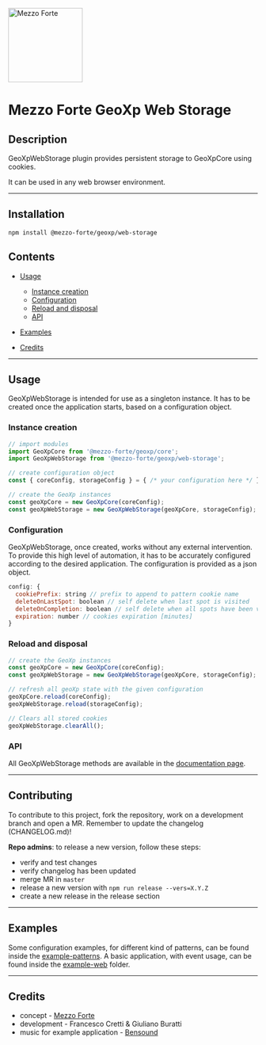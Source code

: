 [<img src="https://mezzoforte.design/img/logo_beige.svg" alt="Mezzo Forte" width="150"/>](https://mezzoforte.design/)

# **Mezzo Forte GeoXp Web Storage**

## **Description**

GeoXpWebStorage plugin provides persistent storage to GeoXpCore using cookies.

It can be used in any web browser environment.

***

## **Installation**
`npm install @mezzo-forte/geoxp/web-storage`

## **Contents**
* [Usage](#usage)
  * [Instance creation](#instance-creation)
  * [Configuration](#configuration)
  * [Reload and disposal](#reload-and-disposal)
  * [API](#api)

* [Examples](#examples)

* [Credits](#credits)

***

## <a name="usage"></a> **Usage**
GeoXpWebStorage is intended for use as a singleton instance. It has to be created once the application starts, based on a configuration object.

### <a name="instance-creation"></a> **Instance creation**
```javascript
// import modules
import GeoXpCore from '@mezzo-forte/geoxp/core';
import GeoXpWebStorage from '@mezzo-forte/geoxp/web-storage';

// create configuration object
const { coreConfig, storageConfig } = { /* your configuration here */ };

// create the GeoXp instances
const geoXpCore = new GeoXpCore(coreConfig);
const geoXpWebStorage = new GeoXpWebStorage(geoXpCore, storageConfig);

```

### <a name="configuration"></a> **Configuration**
GeoXpWebStorage, once created, works without any external intervention. To provide this high level of automation, it has to be accurately configured according to the desired application.
The configuration is provided as a json object.

```javascript
config: {
  cookiePrefix: string // prefix to append to pattern cookie name
  deleteOnLastSpot: boolean // self delete when last spot is visited
  deleteOnCompletion: boolean // self delete when all spots have been visited
  expiration: number // cookies expiration [minutes]
}
```

### <a name="reload-and-disposal"></a> **Reload and disposal**

```javascript
// create the GeoXp instances
const geoXpCore = new GeoXpCore(coreConfig);
const geoXpWebStorage = new GeoXpWebStorage(geoXpCore, storageConfig);

// refresh all geoXp state with the given configuration
geoXpCore.reload(coreConfig);
geoXpWebStorage.reload(storageConfig);

// Clears all stored cookies
geoXpWebStorage.clearAll();
```

### <a name="api"></a> **API**
All GeoXpWebStorage methods are available in the [documentation page](https://mezzo-forte.gitlab.io/mezzoforte-geoxp/GeoXp.html).

***

## Contributing

To contribute to this project, fork the repository, work on a development branch and open a MR.
Remember to update the changelog (CHANGELOG.md)!

**Repo admins**: to release a new version, follow these steps:
* verify and test changes
* verify changelog has been updated
* merge MR in `master`
* release a new version with `npm run release --vers=X.Y.Z`
* create a new release in the release section


***

## <a name="examples"></a> Examples
Some configuration examples, for different kind of patterns, can be found inside the [example-patterns](https://gitlab.com/mezzo-forte/mezzoforte-geoxp/-/tree/master/example-patterns).
A basic application, with event usage, can be found inside the [example-web](https://gitlab.com/mezzo-forte/mezzoforte-geoxp/-/tree/master/example-web) folder.

***

## <a name="credits"></a> Credits
* concept - [Mezzo Forte](https://mezzoforte.design/?lang=en)
* development - Francesco Cretti & Giuliano Buratti
* music for example application - [Bensound](https://www.bensound.com)

